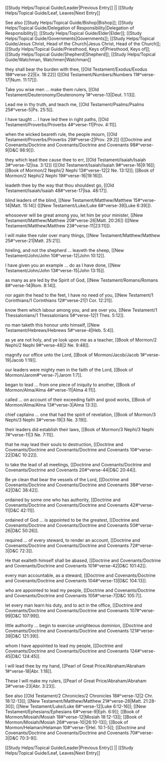 [[Study Helps/Topical Guide/Leader|Previous Entry]]  ||  [[Study Helps/Topical Guide/Leaf, Leaves|Next Entry]]

 See also [[Study Helps/Topical Guide/Bishop|Bishop]]; [[Study Helps/Topical Guide/Delegation of Responsibility|Delegation of Responsibility]]; [[Study Helps/Topical Guide/Elder|Elder]]; [[Study Helps/Topical Guide/Governments|Governments]]; [[Study Helps/Topical Guide/Jesus Christ, Head of the Church|Jesus Christ, Head of the Church]]; [[Study Helps/Topical Guide/Priesthood, Keys of|Priesthood, Keys of]]; [[Study Helps/Topical Guide/Shepherd|Shepherd]]; [[Study Helps/Topical Guide/Watchman, Watchmen|Watchman]]

 they shall bear the burden with thee, [[Old Testament/Exodus/Exodus 18#^verse-22|Ex. 18:22]] ([[Old Testament/Numbers/Numbers 11#^verse-17|Num. 11:17]]).

 Take you wise men ... make them rulers, [[Old Testament/Deuteronomy/Deuteronomy 1#^verse-13|Deut. 1:13]].

 Lead me in thy truth, and teach me, [[Old Testament/Psalms/Psalms 25#^verse-5|Ps. 25:5]].

 I have taught ... I have led thee in right paths, [[Old Testament/Proverbs/Proverbs 4#^verse-11|Prov. 4:11]].

 when the wicked beareth rule, the people mourn, [[Old Testament/Proverbs/Proverbs 29#^verse-2|Prov. 29:2]] ([[Doctrine and Covenants/Doctrine and Covenants/Doctrine and Covenants 98#^verse-9|D&C 98:9]]).

 they which lead thee cause thee to err, [[Old Testament/Isaiah/Isaiah 3#^verse-12|Isa. 3:12]] ([[Old Testament/Isaiah/Isaiah 9#^verse-16|9:16]]; [[Book of Mormon/2 Nephi/2 Nephi 13#^verse-12|2 Ne. 13:12]]; [[Book of Mormon/2 Nephi/2 Nephi 19#^verse-16|19:16]]).

 leadeth thee by the way that thou shouldest go, [[Old Testament/Isaiah/Isaiah 48#^verse-17|Isa. 48:17]].

 blind leaders of the blind, [[New Testament/Matthew/Matthew 15#^verse-14|Matt. 15:14]] ([[New Testament/Luke/Luke 6#^verse-39|Luke 6:39]]).

 whosoever will be great among you, let him be your minister, [[New Testament/Matthew/Matthew 20#^verse-26|Matt. 20:26]] ([[New Testament/Matthew/Matthew 23#^verse-11|23:11]]).

 I will make thee ruler over many things, [[New Testament/Matthew/Matthew 25#^verse-21|Matt. 25:21]].

 hireling, and not the shepherd ... leaveth the sheep, [[New Testament/John/John 10#^verse-12|John 10:12]].

 I have given you an example ... do as I have done, [[New Testament/John/John 13#^verse-15|John 13:15]].

 as many as are led by the Spirit of God, [[New Testament/Romans/Romans 8#^verse-14|Rom. 8:14]].

 nor again the head to the feet, I have no need of you, [[New Testament/1 Corinthians/1 Corinthians 12#^verse-21|1 Cor. 12:21]].

 know them which labour among you, and are over you, [[New Testament/1 Thessalonians/1 Thessalonians 5#^verse-12|1 Thes. 5:12]].

 no man taketh this honour unto himself, [[New Testament/Hebrews/Hebrews 5#^verse-4|Heb. 5:4]].

 as ye are not holy, and ye look upon me as a teacher, [[Book of Mormon/2 Nephi/2 Nephi 9#^verse-48|2 Ne. 9:48]].

 magnify our office unto the Lord, [[Book of Mormon/Jacob/Jacob 1#^verse-19|Jacob 1:19]].

 our leaders were mighty men in the faith of the Lord, [[Book of Mormon/Jarom#^verse-7|Jarom 1:7]].

 began to lead ... from one piece of iniquity to another, [[Book of Mormon/Alma/Alma 4#^verse-11|Alma 4:11]].

 called ... on account of their exceeding faith and good works, [[Book of Mormon/Alma/Alma 13#^verse-3|Alma 13:3]].

 chief captains ... one that had the spirit of revelation, [[Book of Mormon/3 Nephi/3 Nephi 3#^verse-19|3 Ne. 3:19]].

 their leaders did establish their laws, [[Book of Mormon/3 Nephi/3 Nephi 7#^verse-11|3 Ne. 7:11]].

 that he may lead their souls to destruction, [[Doctrine and Covenants/Doctrine and Covenants/Doctrine and Covenants 10#^verse-22|D&C 10:22]].

 to take the lead of all meetings, [[Doctrine and Covenants/Doctrine and Covenants/Doctrine and Covenants 20#^verse-44|D&C 20:44]].

 Be ye clean that bear the vessels of the Lord, [[Doctrine and Covenants/Doctrine and Covenants/Doctrine and Covenants 38#^verse-42|D&C 38:42]].

 ordained by some one who has authority, [[Doctrine and Covenants/Doctrine and Covenants/Doctrine and Covenants 42#^verse-11|D&C 42:11]].

 ordained of God ... is appointed to be the greatest, [[Doctrine and Covenants/Doctrine and Covenants/Doctrine and Covenants 50#^verse-26|D&C 50:26]].

 required ... of every steward, to render an account, [[Doctrine and Covenants/Doctrine and Covenants/Doctrine and Covenants 72#^verse-3|D&C 72:3]].

 He that exalteth himself shall be abased, [[Doctrine and Covenants/Doctrine and Covenants/Doctrine and Covenants 101#^verse-42|D&C 101:42]].

 every man accountable, as a steward, [[Doctrine and Covenants/Doctrine and Covenants/Doctrine and Covenants 104#^verse-13|D&C 104:13]].

 who are appointed to lead my people, [[Doctrine and Covenants/Doctrine and Covenants/Doctrine and Covenants 105#^verse-7|D&C 105:7]].

 let every man learn his duty, and to act in the office, [[Doctrine and Covenants/Doctrine and Covenants/Doctrine and Covenants 107#^verse-99|D&C 107:99]].

 little authority ... begin to exercise unrighteous dominion, [[Doctrine and Covenants/Doctrine and Covenants/Doctrine and Covenants 121#^verse-39|D&C 121:39]].

 whom I have appointed to lead my people, [[Doctrine and Covenants/Doctrine and Covenants/Doctrine and Covenants 124#^verse-45|D&C 124:45]].

 I will lead thee by my hand, [[Pearl of Great Price/Abraham/Abraham 1#^verse-18|Abr. 1:18]].

 These I will make my rulers, [[Pearl of Great Price/Abraham/Abraham 3#^verse-23|Abr. 3:23]].

 See also [[Old Testament/2 Chronicles/2 Chronicles 18#^verse-12|2 Chr. 18:12-13]]; [[New Testament/Matthew/Matthew 21#^verse-28|Matt. 21:28-30]]; [[New Testament/Luke/Luke 6#^verse-12|Luke 6:12-16]]; [[New Testament/Ephesians/Ephesians 6#^verse-9|Eph. 6:9]]; [[Book of Mormon/Mosiah/Mosiah 18#^verse-12|Mosiah 18:12-13]]; [[Book of Mormon/Mosiah/Mosiah 26#^verse-10|26:10-13]]; [[Book of Mormon/Helaman/Helaman 10#^verse-1|Hel. 10:1-5]]; [[Doctrine and Covenants/Doctrine and Covenants/Doctrine and Covenants 70#^verse-3|D&C 70:3-9]].

[[Study Helps/Topical Guide/Leader|Previous Entry]]  ||  [[Study Helps/Topical Guide/Leaf, Leaves|Next Entry]]